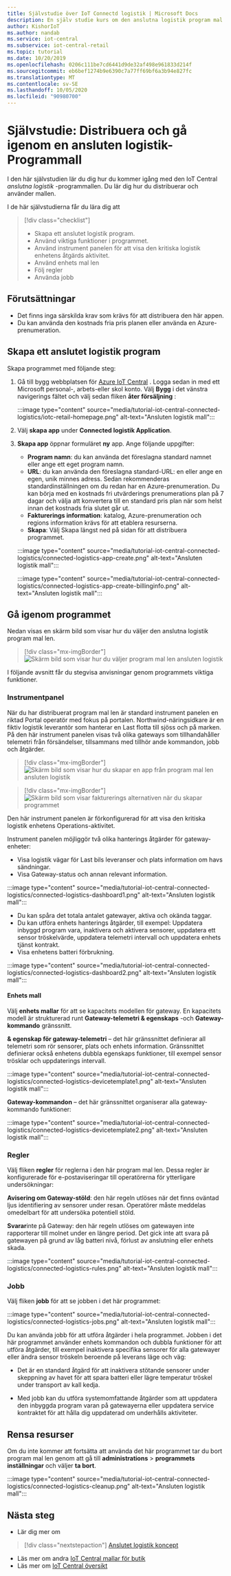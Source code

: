 ```yaml
---
title: Självstudie över IoT Connectd logistik | Microsoft Docs
description: En själv studie kurs om den anslutna logistik program mal len för IoT Central
author: KishorIoT
ms.author: nandab
ms.service: iot-central
ms.subservice: iot-central-retail
ms.topic: tutorial
ms.date: 10/20/2019
ms.openlocfilehash: 0206c111be7cd6441d9de32af498e961833d214f
ms.sourcegitcommit: eb6bef1274b9e6390c7a77ff69bf6a3b94e827fc
ms.translationtype: MT
ms.contentlocale: sv-SE
ms.lasthandoff: 10/05/2020
ms.locfileid: "90980700"
---
```

# <a name="tutorial-deploy-and-walk-through-a-connected-logistics-application-template"></a>Självstudie: Distribuera och gå igenom en ansluten logistik-Programmall

I den här självstudien lär du dig hur du kommer igång med den IoT Central *anslutna logistik* -programmallen. Du lär dig hur du distribuerar och använder mallen.

I de här självstudierna får du lära dig att

> [!div class="checklist"]
> * Skapa ett anslutet logistik program.
> * Använd viktiga funktioner i programmet.
> * Använd instrument panelen för att visa den kritiska logistik enhetens åtgärds aktivitet.
> * Använd enhets mal len
> * Följ regler
> * Använda jobb

## <a name="prerequisites"></a>Förutsättningar

* Det finns inga särskilda krav som krävs för att distribuera den här appen.
* Du kan använda den kostnads fria pris planen eller använda en Azure-prenumeration.

## <a name="create-connected-logistics-application"></a>Skapa ett anslutet logistik program

Skapa programmet med följande steg:

1. Gå till bygg webbplatsen för [Azure IoT Central](https://aka.ms/iotcentral) . Logga sedan in med ett Microsoft personal-, arbets-eller skol konto. Välj **Bygg** i det vänstra navigerings fältet och välj sedan fliken **åter försäljning** :

    :::image type="content" source="media/tutorial-iot-central-connected-logistics/iotc-retail-homepage.png" alt-text="Ansluten logistik mall":::

2. Välj **skapa app** under **Connected logistik Application**.

3. **Skapa app** öppnar formuläret **ny** app. Ange följande uppgifter:


    * **Program namn**: du kan använda det föreslagna standard namnet eller ange ett eget program namn.
    * **URL**: du kan använda den föreslagna standard-URL: en eller ange en egen, unik minnes adress. Sedan rekommenderas standardinställningen om du redan har en Azure-prenumeration. Du kan börja med en kostnads fri utvärderings prenumerations plan på 7 dagar och välja att konvertera till en standard pris plan när som helst innan det kostnads fria slutet går ut.
    * **Fakturerings information**: katalog, Azure-prenumeration och regions information krävs för att etablera resurserna.
    * **Skapa**: Välj Skapa längst ned på sidan för att distribuera programmet.

    :::image type="content" source="media/tutorial-iot-central-connected-logistics/connected-logistics-app-create.png" alt-text="Ansluten logistik mall":::

    :::image type="content" source="media/tutorial-iot-central-connected-logistics/connected-logistics-app-create-billinginfo.png" alt-text="Ansluten logistik mall":::

## <a name="walk-through-the-application"></a>Gå igenom programmet

Nedan visas en skärm bild som visar hur du väljer den anslutna logistik program mal len.

> [!div class="mx-imgBorder"]
> ![Skärm bild som visar hur du väljer program mal len ansluten logistik](./media/tutorial-iot-central-connected-logistics/iotc-retail-homepage.png)

I följande avsnitt får du stegvisa anvisningar genom programmets viktiga funktioner.

### <a name="dashboard"></a>Instrumentpanel

När du har distribuerat program mal len är standard instrument panelen en riktad Portal operatör med fokus på portalen. Northwind-näringsidkare är en fiktiv logistik leverantör som hanterar en Last flotta till sjöss och på marken. På den här instrument panelen visas två olika gateways som tillhandahåller telemetri från försändelser, tillsammans med tillhör ande kommandon, jobb och åtgärder.

> [!div class="mx-imgBorder"]
> ![Skärm bild som visar hur du skapar en app från program mal len ansluten logistik](./media/tutorial-iot-central-connected-logistics/connected-logistics-app-create.png)

> [!div class="mx-imgBorder"]
> ![Skärm bild som visar fakturerings alternativen när du skapar programmet](./media/tutorial-iot-central-connected-logistics/connected-logistics-app-create-billinginfo.png)

Den här instrument panelen är förkonfigurerad för att visa den kritiska logistik enhetens Operations-aktivitet.

Instrument panelen möjliggör två olika hanterings åtgärder för gateway-enheter:

* Visa logistik vägar för Last bils leveranser och plats information om havs sändningar.
* Visa Gateway-status och annan relevant information.

:::image type="content" source="media/tutorial-iot-central-connected-logistics/connected-logistics-dashboard1.png" alt-text="Ansluten logistik mall":::

* Du kan spåra det totala antalet gatewayer, aktiva och okända taggar.
* Du kan utföra enhets hanterings åtgärder, till exempel: Uppdatera inbyggd program vara, inaktivera och aktivera sensorer, uppdatera ett sensor tröskelvärde, uppdatera telemetri intervall och uppdatera enhets tjänst kontrakt.
* Visa enhetens batteri förbrukning.

:::image type="content" source="media/tutorial-iot-central-connected-logistics/connected-logistics-dashboard2.png" alt-text="Ansluten logistik mall":::

#### <a name="device-template"></a>Enhets mall

Välj **enhets mallar** för att se kapacitets modellen för gateway. En kapacitets modell är strukturerad runt **Gateway-telemetri & egenskaps** -och **Gateway-kommando** gränssnitt.

**& egenskap för gateway-telemetri** – det här gränssnittet definierar all telemetri som rör sensorer, plats och enhets information. Gränssnittet definierar också enhetens dubbla egenskaps funktioner, till exempel sensor trösklar och uppdaterings intervall.

:::image type="content" source="media/tutorial-iot-central-connected-logistics/connected-logistics-devicetemplate1.png" alt-text="Ansluten logistik mall":::

**Gateway-kommandon** – det här gränssnittet organiserar alla gateway-kommando funktioner:

:::image type="content" source="media/tutorial-iot-central-connected-logistics/connected-logistics-devicetemplate2.png" alt-text="Ansluten logistik mall":::

### <a name="rules"></a>Regler

Välj fliken **regler** för reglerna i den här program mal len. Dessa regler är konfigurerade för e-postaviseringar till operatörerna för ytterligare undersökningar:

**Avisering om Gateway-stöld**: den här regeln utlöses när det finns oväntad ljus identifiering av sensorer under resan. Operatörer måste meddelas omedelbart för att undersöka potentiell stöld.

**Svarar**inte på Gateway: den här regeln utlöses om gatewayen inte rapporterar till molnet under en längre period. Det gick inte att svara på gatewayen på grund av låg batteri nivå, förlust av anslutning eller enhets skada.

:::image type="content" source="media/tutorial-iot-central-connected-logistics/connected-logistics-rules.png" alt-text="Ansluten logistik mall":::

### <a name="jobs"></a>Jobb

Välj fliken **jobb** för att se jobben i det här programmet:

:::image type="content" source="media/tutorial-iot-central-connected-logistics/connected-logistics-jobs.png" alt-text="Ansluten logistik mall":::

Du kan använda jobb för att utföra åtgärder i hela programmet. Jobben i det här programmet använder enhets kommandon och dubbla funktioner för att utföra åtgärder, till exempel inaktivera specifika sensorer för alla gatewayer eller ändra sensor tröskeln beroende på leverans läge och väg:

* Det är en standard åtgärd för att inaktivera stötande sensorer under skeppning av havet för att spara batteri eller lägre temperatur tröskel under transport av kall kedja.

* Med jobb kan du utföra systemomfattande åtgärder som att uppdatera den inbyggda program varan på gatewayerna eller uppdatera service kontraktet för att hålla dig uppdaterad om underhålls aktiviteter.

## <a name="clean-up-resources"></a>Rensa resurser

Om du inte kommer att fortsätta att använda det här programmet tar du bort program mal len genom att gå till **administrations**  >  **programmets inställningar** och väljer **ta bort**.

:::image type="content" source="media/tutorial-iot-central-connected-logistics/connected-logistics-cleanup.png" alt-text="Ansluten logistik mall":::

## <a name="next-steps"></a>Nästa steg
* Lär dig mer om 
> [!div class="nextstepaction"]
> [Anslutet logistik koncept](./architecture-connected-logistics.md)
* Läs mer om andra [IoT Central mallar för butik](./overview-iot-central-retail.md)
* Läs mer om [IoT Central översikt](../core/overview-iot-central.md)
